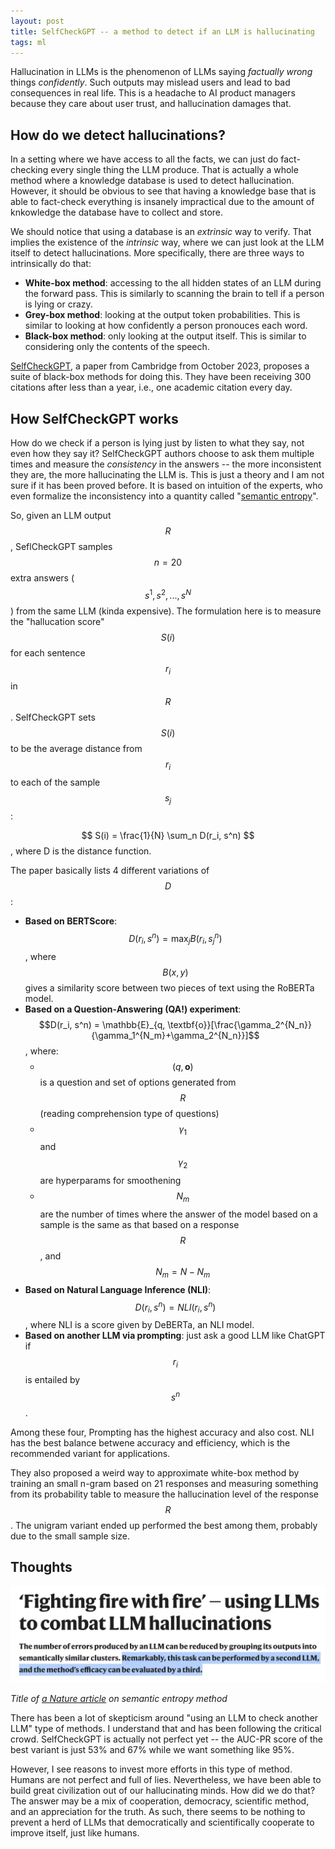 ```yaml
---
layout: post
title: SelfCheckGPT -- a method to detect if an LLM is hallucinating
tags: ml
---
```


Hallucination in LLMs is the phenomenon of LLMs saying *factually wrong* things *confidently*. Such outputs may mislead users and lead to bad consequences in real life. This is a headache to AI product managers because they care about user trust, and hallucination damages that.

## How do we detect hallucinations? 

In a setting where we have access to all the facts, we can just do fact-checking every single thing the LLM produce. That is actually a whole method where a knowledge database is used to detect hallucination. However, it should be obvious to see that having a knowledge base that is able to fact-check everything is insanely impractical due to the amount of knkowledge the database have to collect and store.

We should notice that using a database is an *extrinsic* way to verify. That implies the existence of the *intrinsic* way, where we can just look at the LLM itself to detect hallucinations. More specifically, there are three ways to intrinsically do that:
- **White-box method**: accessing to the all hidden states of an LLM during the forward pass. This is similarly to scanning the brain to tell if a person is lying or crazy.
- **Grey-box method**: looking at the output token probabilities. This is similar to looking at how confidently a person pronouces each word.
- **Black-box method**: only looking at the output itself. This is similar to considering only the contents of the speech.

[SelfCheckGPT](http://arxiv.org/abs/2303.08896), a paper from Cambridge from October 2023, proposes a suite of black-box methods for doing this. They have been receiving 300 citations after less than a year, i.e., one academic citation every day.

## How SelfCheckGPT works

How do we check if a person is lying just by listen to what they say, not even how they say it? SelfCheckGPT authors choose to ask them multiple times and measure the *consistency* in the answers -- the more inconsistent they are, the more hallucinating the LLM is. This is just a theory and I am not sure if it has been proved before. It is based on intuition of the experts, who even formalize the inconsistency into a quantity called "[semantic entropy](http://arxiv.org/abs/2406.15927)".

So, given an LLM output $$R$$, SeflCheckGPT samples $$n=20$$ extra answers ($$s^1, s^2, ..., s^N$$) from the same LLM (kinda expensive). The formulation here is to measure the "hallucation score" $$S(i)$$ for each sentence $$r_i$$ in $$R$$. SelfCheckGPT sets $$S(i)$$ to be the average distance from $$r_i$$ to each of the sample $$s_j$$:

$$
    S(i) = \frac{1}{N} \sum_n D(r_i, s^n)
$$
, where D is the distance function.

The paper basically lists 4 different variations of $$D$$:
- **Based on BERTScore**: $$D(r_i, s^n) = \max_j B(r_i, s^n_j)$$, where $$B(x, y)$$ gives a similarity score between two pieces of text using the RoBERTa model.
- **Based on a Question-Answering (QA!) experiment**: $$D(r_i, s^n) = \mathbb{E}_{q, \textbf{o}}[\frac{\gamma_2^{N_n}}{\gamma_1^{N_m}+\gamma_2^{N_n}}]$$, where:
  - $$(q, \textbf{o})$$ is a question and set of options generated from $$R$$ (reading comprehension type of questions)
  - $$\gamma_1$$ and $$\gamma_2$$ are hyperparams for smoothening
  - $$N_m$$ are the number of times where the answer of the model based on a sample is the same as that based on a response $$R$$, and $$N_m=N-N_m$$
- **Based on Natural Language Inference (NLI)**: $$D(r_i, s^n) = NLI(r_i, s^n)$$, where NLI is a score given by DeBERTa, an NLI model.
- **Based on another LLM via prompting**: just ask a good LLM like ChatGPT if $$r_i$$ is entailed by $$s^n$$.

Among these four, Prompting has the highest accuracy and also cost. NLI has the best balance betwene accuracy and efficiency, which is the recommended variant for applications.

They also proposed a weird way to approximate white-box method by training an small n-gram based on 21 responses and measuring something from its probability table to measure the hallucination level of the response $$R$$. The unigram variant ended up performed the best among them, probably due to the small sample size.

## Thoughts

![](/assets/fire-fire.png)

*Title of [a Nature article](https://www.nature.com/articles/d41586-024-01641-0) on semantic entropy method*

There has been a lot of skepticism around "using an LLM to check another LLM" type of methods. I understand that and has been following the critical crowd. SelfCheckGPT is actually not perfect yet -- the AUC-PR score of the best variant is just 53% and 67% while we want something like 95%.

However, I see reasons to invest more efforts in this type of method. Humans are not perfect and full of lies. Nevertheless, we have been able to build great civilization out of our hallucinating minds. How did we do that? The answer may be a mix of cooperation, democracy, scientific method, and an appreciation for the truth. As such, there seems to be nothing to prevent a herd of LLMs that democratically and scientifically cooperate to improve itself, just like humans.